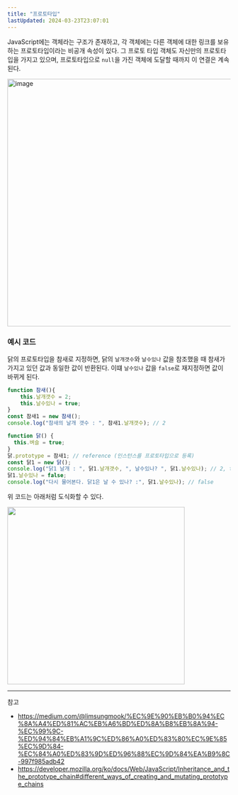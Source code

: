 ```yaml
---
title: "프로토타입"
lastUpdated: 2024-03-23T23:07:01
---
```


JavaScript에는 객체라는 구조가 존재하고, 각 객체에는 다른 객체에 대한 링크를 보유하는 프로토타입이라는 비공개 속성이 있다. 그 프로토 타입 객체도 자신만의 프로토타입을 가지고 있으며, 프로토타입으로 `null`을 가진 객체에 도달할 때까지 이 연결은 계속된다.

<img width="558" alt="image" src="https://github.com/rlaisqls/TIL/assets/81006587/8adad714-6793-42bc-b1f2-1cae77bd45a0">

### 예시 코드

닭의 프로토타입을 참새로 지정하면, 닭의 `날개갯수`와 `날수있나` 값을 참조했을 때 참새가 가지고 있던 값과 동일한 값이 반환된다. 이떄 `날수있나` 값을 `false`로 재지정하면 값이 바뀌게 된다.

```js
function 참새(){
    this.날개갯수 = 2;
    this.날수있나 = true;
}
const 참새1 = new 참새();
console.log("참새의 날개 갯수 : ", 참새1.날개갯수); // 2

function 닭() {
  this.벼슬 = true;
}
닭.prototype = 참새1; // reference (인스턴스를 프로토타입으로 등록)
const 닭1 = new 닭();
console.log("닭1 날개 : ", 닭1.날개갯수, ", 날수있나? ", 닭1.날수있나); // 2, true
닭1.날수있나 = false;
console.log("다시 물어본다. 닭1은 날 수 있나? :", 닭1.날수있나); // false
```

위 코드는 아래처럼 도식화할 수 있다.

<img src="https://github.com/rlaisqls/TIL/assets/81006587/25ba61a9-e230-46ab-8e6c-926f76e30381" height=400px>


---
참고
- https://medium.com/@limsungmook/%EC%9E%90%EB%B0%94%EC%8A%A4%ED%81%AC%EB%A6%BD%ED%8A%B8%EB%8A%94-%EC%99%9C-%ED%94%84%EB%A1%9C%ED%86%A0%ED%83%80%EC%9E%85%EC%9D%84-%EC%84%A0%ED%83%9D%ED%96%88%EC%9D%84%EA%B9%8C-997f985adb42
- https://developer.mozilla.org/ko/docs/Web/JavaScript/Inheritance_and_the_prototype_chain#different_ways_of_creating_and_mutating_prototype_chains